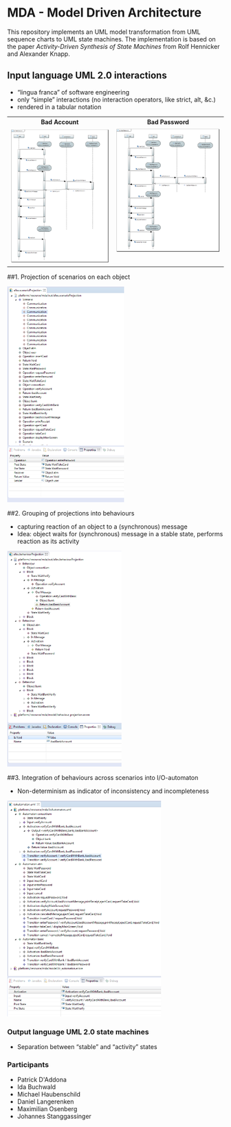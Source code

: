 # MDA - Model Driven Architecture

This repository implements an UML model transformation from UML sequence charts to UML state machines. The implementation is based on the paper *Activity-Driven Synthesis of State Machines* from Rolf Hennicker and Alexander Knapp.


## Input language UML 2.0 interactions
* “lingua franca” of software engineering
* only “simple” interactions (no interaction operators, like strict, alt, &c.)
* rendered in a tabular notation

<table>
  <tr>
    <th>Bad Account</th>
    <th>Bad Password</th>
  </tr>
  <tr>
    <td>
<img src="images/bad_account.PNG" width="405"></td>
    <td style="vertical-align: top;">
<img src="images/bad_password.PNG" width="425"></td>
  </tr>
</table>


##1. Projection of scenarios on each object

<img src="images/scenarioProjection.PNG" height="500"/>

##2. Grouping of projections into behaviours
 * capturing reaction of an object to a (synchronous) message
 * Idea: object waits for (synchronous) message in a stable state, performs reaction as its activity

<img src="images/behaviourProjection.PNG" height="500"/>

##3. Integration of behaviours across scenarios into I/O-automaton
 * Non-determinism as indicator of inconsistency and incompleteness
 
<img src="images/ioAutomaton.PNG" height="500"/>

### Output language UML 2.0 state machines
 * Separation between “stable” and “activity” states

### Participants
 * Patrick D'Addona
 * Ida Buchwald
 * Michael Haubenschild
 * Daniel Langerenken
 * Maximilian Osenberg
 * Johannes Stanggassinger
